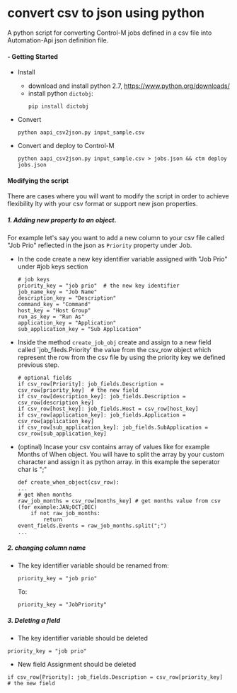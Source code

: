 # convert csv to json using python
A python script for converting Control-M jobs defined in a csv file into Automation-Api json definition file.


#### - Getting Started
* Install
    - download and install python 2.7, https://www.python.org/downloads/
    - install python `dictobj`:
        ```
        pip install dictobj
        ```

* Convert
    ```
    python aapi_csv2json.py input_sample.csv
    ```

* Convert and deploy to Control-M
    ```
    python aapi_csv2json.py input_sample.csv > jobs.json && ctm deploy jobs.json
    ```

#### Modifying the script
There are cases where you will want to modify the script in order to achieve flexibility lty with your csv format or support new json properties.
##### 1. Adding new property to an object.
For example let's say you want to add a new column to your csv file called "Job Prio" reflected in the json as `Priority` property under Job.
* In the code create a new key identifier variable assigned with "Job Prio" under #job keys         section
    ```
    # job keys
    priority_key = "job prio"  # the new key identifier
    job_name_key = "Job Name"
    description_key = "Description"
    command_key = "Command"
    host_key = "Host Group"
    run_as_key = "Run As"
    application_key = "Application"
    sub_application_key = "Sub Application"
    ```
* Inside the method `create_job_obj` create and assign to a new field called `job_fileds.Priority' the value from the csv_row object which represent the row from the csv file by using the priority key we defined previous step.
    ```
    # optional fields
    if csv_row[Priority]: job_fields.Description = csv_row[priority_key]  # the new field
    if csv_row[description_key]: job_fields.Description = csv_row[description_key]
    if csv_row[host_key]: job_fields.Host = csv_row[host_key]
    if csv_row[application_key]: job_fields.Application =     csv_row[application_key]
    if csv_row[sub_application_key]: job_fields.SubApplication = csv_row[sub_application_key]
    ```
* (optinal) Incase your csv contains array of values like for example Months of When object. You will have to split the array by your custom character and assign it as python array. in this example the seperator char is ";"

    ```
    def create_when_object(csv_row):
    ...
    # get When months
    raw_job_months = csv_row[months_key] # get months value from csv (for example:JAN;OCT;DEC)
        if not raw_job_months:
            return
    event_fields.Events = raw_job_months.split(";")
    ...
    ```
##### 2. changing column name
* The key identifier variable should be renamed
from:
    ```
    priority_key = "job prio"
    ```
    To:

    ```
    priority_key = "JobPriority"
    ```

##### 3. Deleting a field
* The key identifier variable should be deleted
``` 
priority_key = "job prio"
```
* New field Assignment should be deleted
```
if csv_row[Priority]: job_fields.Description = csv_row[priority_key]  # the new field
```


